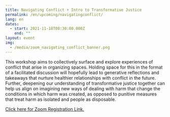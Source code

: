 ```yaml
---
title: Navigating Conflict + Intro to Transformative Justice
permalink: /en/upcoming/navigatingconflict/
lang: en
dates:
  - start: 2021-11-18T00:30:00.000Z
    end: ""
layout: event
img:
  - /media/zoom_navigating_conflict_banner.png
---
```

<!--StartFragment-->

This workshop aims to collectively surface and explore experiences of conflict that arise in organizing spaces. Holding space for this in the format of a facilitated discussion will hopefully lead to generative reflections and takeaways that nurture healthier relationships with conflict in the future. Further, deepening our understanding of transformative justice together can help us align on imagining new ways of dealing with harm that change the conditions in which harm was created, as opposed to punitive measures that treat harm as isolated and people as disposable.



[Click here for Zoom Registration Link.](https://us02web.zoom.us/meeting/84937227452)

[](https://us02web.zoom.us/meeting/84937227452)<!--EndFragment-->